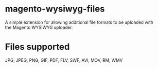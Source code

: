 magento-wysiwyg-files
=====================

A simple extension for allowing additional file formats to be uploaded with the Magento WYSIWYG uploader.

# Files supported

JPG, JPEG, PNG, GIF, PDF, FLV, SWF, AVI, MOV, RM, WMV
